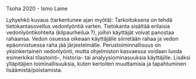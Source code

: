 Tsoha 2020 - Ismo Laine

Lyhyehkö kuvaus (tarkentunee ajan myötä): Tarkoituksena on tehdä tietokantasovellus vedonlyöntiä varten. Tietokanta sisältää erilaisia vedonlyöntikohteita (kilpaurheilua ?), joihin käyttäjät voivat panostaa rahaansa. Vedon osuessa oikeaan käyttäjälle siirretään rahaa ja vedon epäonnistuessa raha jää järjestelmälle. Perustoiminnallisuus on yksinkertainen vedonlyönti, mutta ohjelmiston kasvaessa voidaan luoda esimerkiksi tilastointi-, historia- tai analyysiominasuuksia käyttäjille. Lisäksi ylläpitäjien toiminallisuuksia, kuten kertoiten muuttamisia ja tapahtuminen lisäämistä/poistamista.

